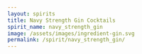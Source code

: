 ```yaml
---
layout: spirits
title: Navy Strength Gin Cocktails
spirit_name: navy_strength_gin
image: /assets/images/ingredient-gin.svg
permalink: /spirit/navy_strength_gin/
---
```

